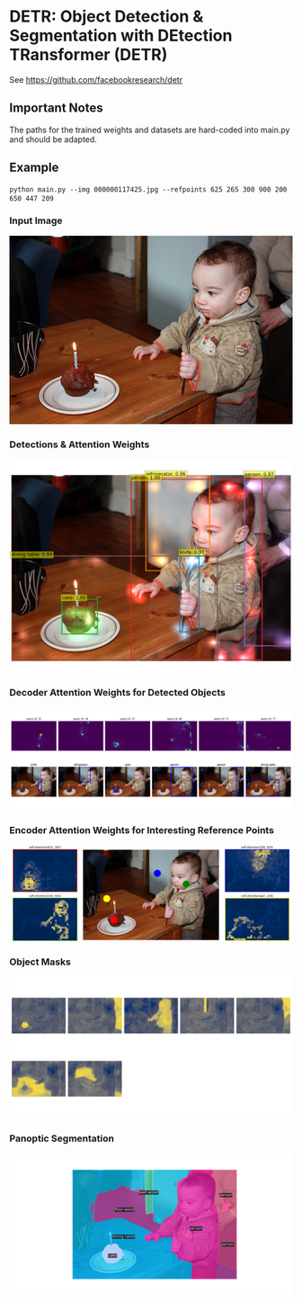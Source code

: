 # DETR: Object Detection &amp; Segmentation with DEtection TRansformer (DETR)
See https://github.com/facebookresearch/detr

## Important Notes
The paths for the trained weights and datasets are hard-coded into main.py and should be adapted.

## Example
```
python main.py --img 000000117425.jpg --refpoints 625 265 300 900 200 650 447 209
```
### Input Image
![input](example/input.jpg)

### Detections & Attention Weights
![output](example/output.png)

### Decoder Attention Weights for Detected Objects
![decoder-attention-raw](example/decoder-attention-raw.png)

### Encoder Attention Weights for Interesting Reference Points
![encoder-attention-refpoints](example/encoder-attention-refpoints.png)

### Object Masks
![bbox-attention-maps-for-object-masks](example/bbox-attention-maps-for-object-masks.png)

### Panoptic Segmentation
![panoptic-segmentation](example/panoptic-segmentation.png)
